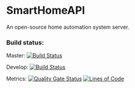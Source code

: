 # SmartHomeAPI
An open-source home automation system server.

### Build status:
Master:
[![Build Status](https://travis-ci.org/MadSciencist/SmartHomeAPI.svg?branch=master)](https://travis-ci.org/MadSciencist/SmartHomeAPI)

Develop:
[![Build Status](https://travis-ci.org/MadSciencist/SmartHomeAPI.svg?branch=develop)](https://travis-ci.org/MadSciencist/SmartHomeAPI)

Metrics:
[![Quality Gate Status](https://sonarcloud.io/api/project_badges/measure?project=MadSciencist_SmartHomeAPI&metric=alert_status)](https://sonarcloud.io/dashboard?id=MadSciencist_SmartHomeAPI)
[![Lines of Code](https://sonarcloud.io/api/project_badges/measure?project=MadSciencist_SmartHomeAPI&metric=ncloc)](https://sonarcloud.io/dashboard?id=MadSciencist_SmartHomeAPI)
